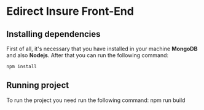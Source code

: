 # Edirect Insure Front-End
## Installing dependencies

First of all, it's necessary that you have installed in your machine **MongoDB** and also **Nodejs**. After that you can run the following command:

```npm install```

## Running project
To run the project you need run the following command:
npm run build